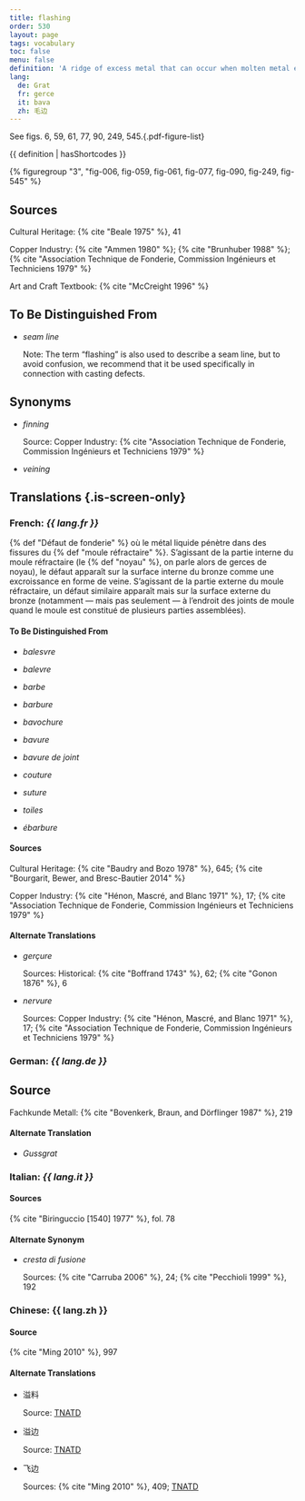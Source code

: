 ```yaml
---
title: flashing
order: 530
layout: page
tags: vocabulary
toc: false
menu: false
definition: 'A ridge of excess metal that can occur when molten metal enters cracks in the {% def "refractory mold" %} (both outer and {% def "core" %}). Flashing most often rises perpendicularly to the inner or outer wall of {% def "bronze" %}, although a gap in consecutive layers of the mold material may result in thin flanges of excess bronze that spread parallel to the metal wall. This type of feature can appear on the cast’s internal or external surfaces (respectively called “core flashing” and “mold flashing”), and in the latter case is often removed during {% def "fettling" %}. Flashing may also occur along seam lines of an ill-fitted {% def "piece mold" %}.'
lang:
  de: Grat
  fr: gerce
  it: bava
  zh: 毛边
---
```


See figs. 6, 59, 61, 77, 90, 249, 545.{.pdf-figure-list}

{{ definition | hasShortcodes }}

{% figuregroup "3", "fig-006, fig-059, fig-061, fig-077, fig-090, fig-249, fig-545" %}

## Sources

Cultural Heritage: {% cite "Beale 1975" %}, 41

Copper Industry: {% cite "Ammen 1980" %}; {% cite "Brunhuber 1988" %}; {% cite "Association Technique de Fonderie, Commission Ingénieurs et Techniciens 1979" %}

Art and Craft Textbook: {% cite "McCreight 1996" %}

## To Be Distinguished From

- *seam line*

    Note: The term “flashing” is also used to describe a seam line, but to avoid confusion, we recommend that it be used specifically in connection with casting defects.

## Synonyms

- *finning*

    Source: Copper Industry: {% cite "Association Technique de Fonderie, Commission Ingénieurs et Techniciens 1979" %}

- *veining*

## Translations {.is-screen-only}

<div class="accordion">

### **French**: *{{ lang.fr }}*

{% def "Défaut de fonderie" %} où le métal liquide pénètre dans des fissures du {% def "moule réfractaire" %}. S’agissant de la partie interne du moule réfractaire (le {% def "noyau" %}, on parle alors de gerces de noyau), le défaut apparaît sur la surface interne du bronze comme une excroissance en forme de veine. S’agissant de la partie externe du moule réfractaire, un défaut similaire apparaît mais sur la surface externe du bronze (notamment — mais pas seulement — à l’endroit des joints de moule quand le moule est constitué de plusieurs parties assemblées).

#### To Be Distinguished From

- *balesvre*

- *balevre*

- *barbe*

- *barbure*

- *bavochure*

- *bavure*

- *bavure de joint*

- *couture*

- *suture*

- *toiles*

- *ébarbure*

#### Sources

Cultural Heritage: {% cite "Baudry and Bozo 1978" %}, 645; {% cite "Bourgarit, Bewer, and Bresc-Bautier 2014" %}

Copper Industry: {% cite "Hénon, Mascré, and Blanc 1971" %}, 17; {% cite "Association Technique de Fonderie, Commission Ingénieurs et Techniciens 1979" %}

#### Alternate Translations

- *gerçure*

    Sources: Historical: {% cite "Boffrand 1743" %}, 62; {% cite "Gonon 1876" %}, 6

- *nervure*

    Sources: Copper Industry: {% cite "Hénon, Mascré, and Blanc 1971" %}, 17; {% cite "Association Technique de Fonderie, Commission Ingénieurs et Techniciens 1979" %}

### **German**: *{{ lang.de }}*

## Source

Fachkunde Metall: {% cite "Bovenkerk, Braun, and Dörflinger 1987" %}, 219

#### Alternate Translation

- *Gussgrat*

### **Italian**: *{{ lang.it }}*

#### Sources

{% cite "Biringuccio [1540] 1977" %}, fol. 78

#### Alternate Synonym

- *cresta di fusione*

    Sources: {% cite "Carruba 2006" %}, 24; {% cite "Pecchioli 1999" %}, 192

### **Chinese**: <span lang="zh">{{ lang.zh }}</span>

#### Source

{% cite "Ming 2010" %}, 997

#### Alternate Translations

- <span lang="zh">溢料</span>

    Source: [TNATD](https://terms.naer.edu.tw/detail/11553389/)

- <span lang="zh">溢边</span>

    Source: [TNATD](https://terms.naer.edu.tw/detail/11553389/)

- <span lang="zh">飞边</span>

    Sources: {% cite "Ming 2010" %}, 409; [TNATD](https://terms.naer.edu.tw/detail/11553389/)

</div>
